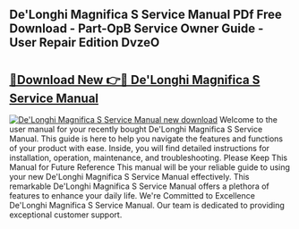 ## De'Longhi Magnifica S Service Manual PDf Free Download - Part-OpB Service Owner Guide - User Repair Edition DvzeO

# <h2><a href="http://cf14309.oget.top/?id=De%27Longhi+Magnifica+S+Service+Manual">🔗Download New 👉🔴 De'Longhi Magnifica S Service Manual</a></h2>

[![De'Longhi Magnifica S Service Manual new download](https://i.imgur.com/5g1atiW.png)](http://cf14309.oget.top/?id=De%27Longhi+Magnifica+S+Service+Manual)
Welcome to the user manual for your recently bought De'Longhi Magnifica S Service Manual. This guide is here to help you navigate the features and functions of your product with ease. Inside, you will find detailed instructions for installation, operation, maintenance, and troubleshooting. Please Keep This Manual for Future Reference This manual will be your reliable guide to using your new De'Longhi Magnifica S Service Manual effectively. This remarkable De'Longhi Magnifica S Service Manual offers a plethora of features to enhance your daily life. We're Committed to Excellence De'Longhi Magnifica S Service Manual. Our team is dedicated to providing exceptional customer support.
